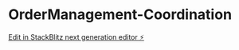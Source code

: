 # OrderManagement-Coordination

[Edit in StackBlitz next generation editor ⚡️](https://stackblitz.com/~/github.com/Narmik88/OrderManagement-Coordination)